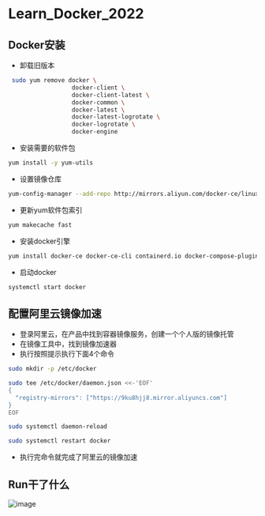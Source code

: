 # Learn_Docker_2022
## Docker安装
- 卸载旧版本
```bash
 sudo yum remove docker \
                  docker-client \
                  docker-client-latest \
                  docker-common \
                  docker-latest \
                  docker-latest-logrotate \
                  docker-logrotate \
                  docker-engine
```
- 安装需要的软件包
```bash
yum install -y yum-utils
```
- 设置镜像仓库
```bash
yum-config-manager --add-repo http://mirrors.aliyun.com/docker-ce/linux/centos/docker-ce.repo
```
- 更新yum软件包索引
```bash
yum makecache fast
```
- 安装docker引擎
```bash
yum install docker-ce docker-ce-cli containerd.io docker-compose-plugin
```
- 启动docker
```bash
systemctl start docker
```
## 配置阿里云镜像加速
- 登录阿里云，在产品中找到容器镜像服务，创建一个个人版的镜像托管
- 在镜像工具中，找到镜像加速器
- 执行按照提示执行下面4个命令
```bash
sudo mkdir -p /etc/docker

sudo tee /etc/docker/daemon.json <<-'EOF'
{
  "registry-mirrors": ["https://9ku8hjj8.mirror.aliyuncs.com"]
}
EOF

sudo systemctl daemon-reload

sudo systemctl restart docker
```
- 执行完命令就完成了阿里云的镜像加速

## Run干了什么
![image](https://user-images.githubusercontent.com/92672384/181137453-a4d6d8c4-c932-411e-8b4c-4ac936389c69.png)
